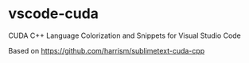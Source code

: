 # vscode-cuda
CUDA C++ Language Colorization and Snippets for Visual Studio Code

Based on https://github.com/harrism/sublimetext-cuda-cpp
